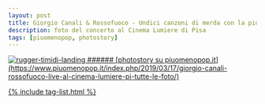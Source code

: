 ```yaml
---
layout: post
title: Giorgio Canali & Rossofuoco - Undici canzoni di merda con la pioggia dentro Tour (Cinema Lumiere, PI)
description: foto del concerto al Cinema Lumiere di Pisa
tags: [piuomenopop, photostory]
---
```


<a href="https://www.piuomenopop.it/index.php/2019/03/17/giorgio-canali-rossofuoco-live-al-cinema-lumiere-pi-tutte-le-foto/" >
<img alt="rugger-timidi-landing" src="https://res.cloudinary.com/lorenzoantei-github-io/image/upload/v1599205096/live/giorgio_canali_07_vxdepv.jpg">
###### [photostory su piuomenopop.it](https://www.piuomenopop.it/index.php/2019/03/17/giorgio-canali-rossofuoco-live-al-cinema-lumiere-pi-tutte-le-foto/)

{% include tag-list.html %}
